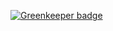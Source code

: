 

[![Greenkeeper badge](https://badges.greenkeeper.io/NextZeus/hellocommander.svg)](https://greenkeeper.io/)